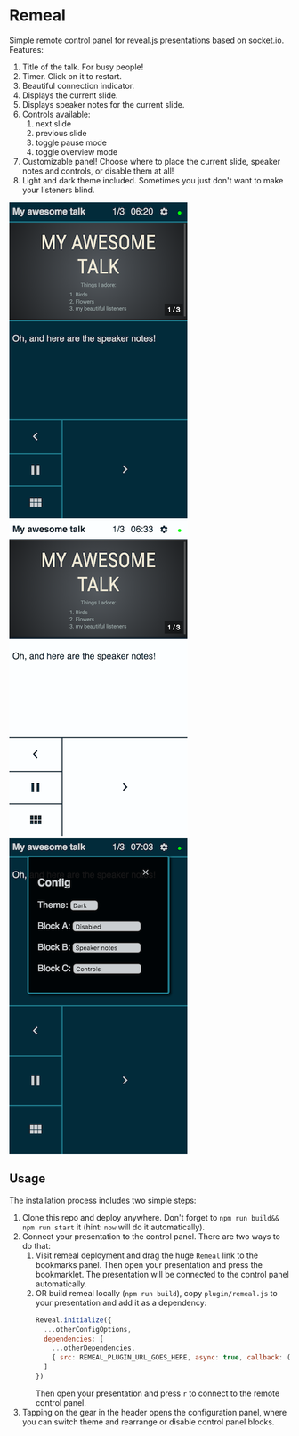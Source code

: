 # Remeal

Simple remote control panel for reveal.js presentations based on socket.io. Features:
1. Title of the talk. For busy people!
2. Timer. Click on it to restart.
3. Beautiful connection indicator. 
4. Displays the current slide.
5. Displays speaker notes for the current slide.
6. Controls available:
    1. next slide
    2. previous slide
    3. toggle pause mode
    4. toggle overview mode
7. Customizable panel! Choose where to place the current slide, speaker notes and controls, or disable them at all!
8. Light and dark theme included. Sometimes you just don't want to make your listeners blind.

![Dark theme](/screenshots/dark.png?raw=true "Dark theme")
![Light theme](/screenshots/light.png?raw=true "Light theme")
![Settings](/screenshots/settings.png?raw=true "Settings panel")

## Usage
The installation process includes two simple steps:

1. Clone this repo and deploy anywhere. Don't forget to `npm run build&& npm run start` it (hint: `now` will do it automatically).
2. Connect your presentation to the control panel. There are two ways to do that:
    1. Visit remeal deployment and drag the huge `Remeal` link to the bookmarks panel. Then open your presentation and press the bookmarklet. The presentation will be connected to the control panel automatically.
    2. OR build remeal locally (`npm run build`), copy `plugin/remeal.js` to your presentation and add it as a dependency:
        ```js
        Reveal.initialize({
          ...otherConfigOptions,
          dependencies: [
            ...otherDependencies,
            { src: REMEAL_PLUGIN_URL_GOES_HERE, async: true, callback: () => initRemeal() }
          ]
        })
        ```
        Then open your presentation and press `r` to connect to the remote control panel.
3. Tapping on the gear in the header opens the configuration panel, where you can switch theme and rearrange or disable control panel blocks.
